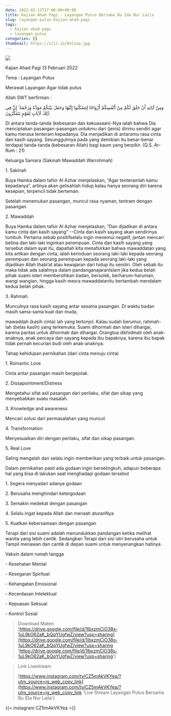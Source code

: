 ```yaml
---
date: 2022-02-12T17:00:00+00:00
title: Kajian Ahad Pagi - Layangan Putus Bersama Bu Ida Nur Laila
slug: layangan-putus-kajian-ahad-pagi
tags:
  - kajian ahad pagi
  - layangan putus
categories: []
thumbnail: https://iili.io/0vCsxp.jpg
---
```


![](https://iili.io/0vR0WG.jpg)

Kajian Ahad Pagi 13 Februari 2022

Tema : Layangan Putus

Merawat Layangan Agar tidak putus

Allah SWT berfirman :

وَمِنْ آيَاتِهِ أَنْ خَلَقَ لَكُمْ مِنْ أَنْفُسِكُمْ أَزْوَاجًا لِتَسْكُنُوا إِلَيْهَا وَجَعَلَ بَيْنَكُمْ مَوَدَّةً وَرَحْمَةً ۚ إِنَّ فِي ذَٰلِكَ لَآيَاتٍ لِقَوْمٍ يَتَفَكَّرُونَ

Di antara tanda-tanda (kebesaran dan kekuasaan)-Nya ialah bahwa Dia menciptakan pasangan-pasangan untukmu dari (jenis) dirimu sendiri agar kamu merasa tenteram kepadanya. Dia menjadikan di antaramu rasa cinta dan kasih sayang. Sesungguhnya pada yang demikian itu benar-benar terdapat tanda-tanda (kebesaran Allah) bagi kaum yang berpikir. (Q.S. Ar-Rum : 21)

Keluarga Samara (Sakinah Mawaddah Warrohmah)

1\. Sakinah

Buya Hamka dalam tafsir Al Azhar menjelaskan, “Agar tenteramlah kamu kepadanya”, artinya akan gelisahlah hidup kalau hanya seorang diri karena kesepian, terpencil tidak berteman.

Setelah menemukan pasangan, muncul rasa nyaman, tentram dengan pasangan.

2\. Mawaddah

Buya Hamka dalam tafsir Al Azhar menjelaskan, “Dan dijadikan di antara kamu cinta dan kasih sayang” --Cinta dan kasih sayang akan sendirinya tumbuh. Pertama sebab positifselalu ingin menemui negatif, jantan mencari betina dan laki-laki inginkan perempuan. Cinta dan kasih sayang yang tersebut dalam ayat itu, dapatlah kita menafsirkan bahwa mawaddatan yang kita artikan dengan cinta, ialah kerinduan seorang laki-laki kepada seorang perempuan dan seorang perempuan kepada seorang laki-laki yang dijadikan Allah thabi’at atau kewajaran dari hidup itu sendiri. Oleh sebab itu maka tidak ada salahnya dalam pandanganajaranIslam jika kedua belah pihak suami isteri membersihkan badan, bersolek, berharum-haruman, wangi wangian, hingga kasih mesra mawaddatanitu bertambah mendalam kedua belah pihak.

3\. Rahmah

Munculnya rasa kasih sayang antar sesama pasangan. Di waktu badan masih sama-sama kuat dan muda,

mawaddah (kasih cinta) lah yang tertonjol. Kalau sudah berumur, rahmah-lah (belas kasih) yang terkemuka. Suami dihormati dan isteri dihargai, karena pantas untuk dihormati dan dihargai. Orangtua dikhidmati oleh anak-anaknya, anak percaya dan sayang kepada ibu bapaknya, karena ibu bapak tidak pernah kecurian budi oleh anak-anaknya.

Tahap kehidupan pernikahan (dari cinta menuju cinta)

1\. Romantic Love

Cinta antar pasangan masih bergejolak.

2\. Dissapointment/Distress

Mengetahui sifat asli pasangan dari perilaku, sifat dan sikap yang menyebabkan suatu masalah.

3\. Knowledge and awareness

Mencari solusi dari permasalahan yang muncul.

4\. Transformation

Menyesuaikan diri dengan perilaku, sifat dan sikap pasangan.

5\. Real Love

Saling mengalah dan selalu ingin memberikan yang terbaik untuk pasangan.

Dalam pernikahan pasti ada godaan ingin berselingkuh, adapun beberapa hal yang bisa di lakukan saat menghadapi godaan tersebut

1\. Segera menyadari adanya godaan

2\. Berusaha menghindari ketergodaan

3\. Semakin medekat dengan pasangan

4\. Selalu ingat kepada Allah dan menaati aturanNya

5\. Kuatkan kebersamaan dengan pasangan

Terapi dari sisi suami adalah menundukkan pandangan ketika melihat wanita yang lebih cantik. Sedangkan Terapi dari sisi istri berusaha untuk Tampil menawan dan cantik di depan suami untuk menyenangkan hatinya.

Vaksin dalam rumah tangga

\- Kesehatan Mental

\- Kesegaran Spiritual

\- Kehangatan Emosional

\- Kecerdasan Intelektual

\- Kepuasan Seksual

\- Kontrol Sosial

> Download Materi  
> [https://drive.google.com/file/d/1lbxzmCiO38s-1uL9kO62aK_bQqYUgfwZ/view?usp=sharing](https://drive.google.com/file/d/1lbxzmCiO38s-1uL9kO62aK_bQqYUgfwZ/view?usp=sharing 'https://drive.google.com/file/d/1lbxzmCiO38s-1uL9kO62aK_bQqYUgfwZ/view?usp=sharing')

> Link Livestream
>
> [https://www.instagram.com/tv/CZ5mAkVKYea/?utm_source=ig_web_copy_link](https://www.instagram.com/tv/CZ5mAkVKYea/?utm_source=ig_web_copy_link 'Live Stream Layangan Putus Bersama Bu IDa Nur Laila')

{{< instagram CZ5mAkVKYea >}}
